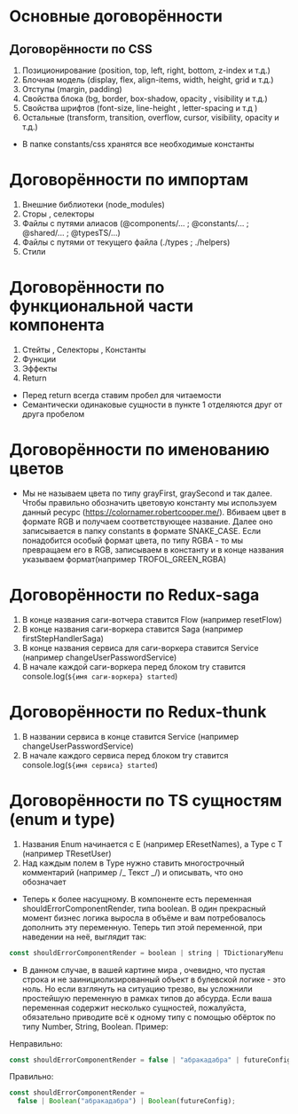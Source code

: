 # Основные договорённости

## Договорённости по CSS

1. Позиционирование (position, top, left, right, bottom, z-index и т.д.)
2. Блочная модель (display, flex, align-items, width, height, grid и т.д.)
3. Отступы (margin, padding)
4. Свойства блока (bg, border, box-shadow, opacity , visibility и т.д.)
5. Свойства шрифтов (font-size, line-height , letter-spacing и т.д )
6. Остальные (transform, transition, overflow, cursor, visibility, opacity и т.д.)

- В папке constants/css хранятся все необходимые константы

# Договорённости по импортам

1. Внешние библиотеки (node_modules)
2. Сторы , селекторы
3. Файлы с путями алиасов (@components/... ; @constants/... ; @shared/... ; @typesTS/...)
4. Файлы с путями от текущего файла (./types ; ./helpers)
5. Стили

# Договорённости по функциональной части компонента

1. Стейты , Cелекторы , Константы
2. Функции
3. Эффекты
4. Return

- Перед return всегда ставим пробел для читаемости
- Семантически одинаковые сущности в пункте 1 отделяются друг от друга пробелом

# Договорённости по именованию цветов

- Мы не называем цвета по типу grayFirst, graySecond и так далее. Чтобы правильно обозначить цветовую константу мы используем данный ресурс (https://colornamer.robertcooper.me/). Вбиваем цвет в формате RGB и получаем соответствующее название. Далее оно записывается в папку constants в формате SNAKE_CASE. Если понадобится особый формат цвета, по типу RGBA - то мы превращаем его в RGB, записываем в константу и в конце названия указываем формат(например TROFOL_GREEN_RGBA)

# Договорённости по Redux-saga

1. В конце названия саги-вотчера ставится Flow (например resetFlow)
2. В конце названия саги-воркера ставится Saga (например firstStepHandlerSaga)
3. В конце названия сервиса для саги-воркера ставится Service (например changeUserPasswordService)
4. В начале каждой саги-воркера перед блоком try ставится console.log(`${имя саги-воркера} started`)

# Договорённости по Redux-thunk

1. В названии сервиса в конце ставится Service (например changeUserPasswordService)
2. В начале каждого сервиса перед блоком try ставится console.log(`${имя сервиса} started`)

# Договорённости по TS сущностям (enum и type)

1. Названия Enum начинается с E (например EResetNames), а Type с T (например TResetUser)
2. Над каждым полем в Type нужно ставить многострочный комментарий (например /_ Текст _/) и описывать, что оно обозначает

- Теперь к более насущному. В компоненте есть переменная shouldErrorComponentRender, типа boolean. В один прекрасный момент бизнес логика выросла в объёме и вам потребовалось дополнить эту переменную. Теперь тип этой переменной, при наведении на неё, выглядит так:

```javascript
const shouldErrorComponentRender = boolean | string | TDictionaryMenu | null;
```

- В данном случае, в вашей картине мира , очевидно, что пустая строка и не заинициолизированный объект в булевской логике - это ноль. Но если взглянуть на ситуацию трезво, вы усложнили простейшую переменную в рамках типов до абсурда. Если ваша переменная содержит несколько сущностей, пожалуйста, обязательно приводите всё к одному типу с помощью обёрток по типу Number, String, Boolean. Пример:

Неправильно:

```javascript
const shouldErrorComponentRender = false | "абракадабра" | futureConfig;
```

Правильно:

```javascript
const shouldErrorComponentRender =
  false | Boolean("абракадабра") | Boolean(futureConfig);
```
